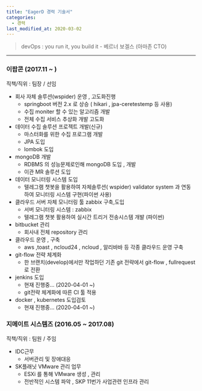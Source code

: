 ```yaml
---
title: "EagerD 경력 기술서"
categories: 
  - 경력
last_modified_at: 2020-03-02
---
```

> devOps : you run it, you build it - 베르너 보겔스 (아마존 CTO)
---------------------------------------------------------------


### 이팝콘 (2017.11 ~ )

직책/직위 : 팀장 / 선임

- 회사 자체 솔루션(wspider) 운영 , 고도화진행
  * springboot 버전 2.x 로 상승 ( hikari , jpa-ceretestemp 등 사용)
  * 수집 moniter 할 수 있는 알고리즘 개발
  * 전체 수집 서비스 추상화 개발 고도화
- 데이터 수집 솔루션 프로젝트 개발(신규)
  * 마스터화를 위한 수집 프로그램 개발
  * JPA 도입
  * lombok 도입
- mongoDB 개발
  * RDBMS 의 성능문제로인해 mongoDB 도입 , 개발
  * 이관 MR 솔루션 도입
- 데이터 모니터링 시스템 도입
  * 텔레그램 챗봇을 활용하여 자체솔루션( wspider) validator system 과 연동하여 모니터링 시스템 구현(파이썬 사용)
- 클라우드 서버 자체 모니터링 툴 zabbix 구축,도입
  * 서버 모니터링 시스템 : zabbix
  * 텔레그램 챗봇 활용하여 실시간 트리거 전송시스템 개발 (파이썬)
- bitbucket 관리
  * 회사내 전체 repository 관리
- 클라우드 운영 , 구축
  * aws ,toast , ncloud24 , ncloud , 알리바바 등 각종 클라우드 운영 구축
- git-flow 전략 체계화
  * 한 브랜치(develop)에서만 작업하던 기존 git 전략에서 git-flow , fullrequest 로 전환
- jenkins 도입
  * 현재 진행중... (2020-04-01 ~)
  * git전략 체계화에 따른 CI 툴 적용
- docker , kubernetes 도입검토
  * 현재 진행중... (2020-04-01 ~)
  
### 지메이트 시스템즈 (2016.05 ~ 2017.08)

직책/직위 : 팀원 / 주임

- IDC근무
  * 서버관리 및 장애대응
- SK플래닛 VMware 관리 업무
  * ESXi 를 통해 VMware 생성 , 관리
  * 전반적인 시스템 파악 , SKP 11번가 사업관련 인프라 관리
